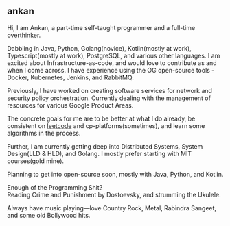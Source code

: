 ## ankan
Hi, I am Ankan, a part-time self-taught programmer and a full-time overthinker.

Dabbling in Java, Python, Golang(novice), Kotlin(mostly at work), Typescript(mostly at work), PostgreSQL, and various other languages. 
I am excited about Infrastructure-as-code, and would love to contribute as and when I come across. I have experience using the OG open-source tools - Docker, Kubernetes, Jenkins, and RabbitMQ.

Previously, I have worked on creating software services for network and security policy orchestration.
Currently dealing with the management of resources for various Google Product Areas.

The concrete goals for me are to be better at what I do already, be consistent on [leetcode](https://leetcode.com/ankanchanda/) and cp-platforms(sometimes), and learn some algorithms in the process.

Further, I am currently getting deep into Distributed Systems, System Design(LLD & HLD), and Golang. I mostly prefer starting with MIT courses(gold mine).

Planning to get into open-source soon, mostly with Java, Python, and Kotlin.

Enough of the Programming Shit?<br>
Reading Crime and Punishment by Dostoevsky, and strumming the Ukulele.

Always have music playing—love Country Rock, Metal, Rabindra Sangeet, and some old Bollywood hits.
